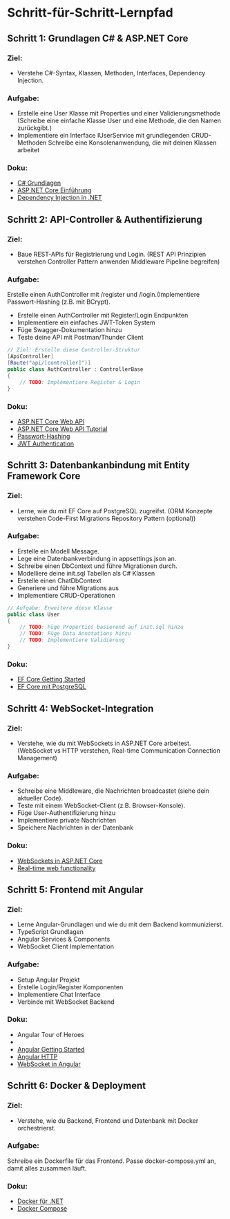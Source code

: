 # Schritt-für-Schritt-Lernpfad
## Schritt 1: Grundlagen C# & ASP.NET Core
### Ziel: 
* Verstehe C#-Syntax, Klassen, Methoden, Interfaces, Dependency Injection.

### Aufgabe: 
* Erstelle eine User Klasse mit Properties und einer Validierungsmethode (Schreibe eine einfache Klasse User und eine Methode, die den Namen zurückgibt.)
* Implementiere ein Interface IUserService mit grundlegenden CRUD-Methoden
Schreibe eine Konsolenanwendung, die mit deinen Klassen arbeitet

### Doku:
* [C# Grundlagen](https://learn.microsoft.com/de-de/dotnet/csharp/tour-of-csharp/)
* [ASP.NET Core Einführung](https://learn.microsoft.com/de-de/aspnet/core/introduction-to-aspnet-core?view=aspnetcore-9.0)
* [Dependency Injection in .NET](https://learn.microsoft.com/de-de/dotnet/core/extensions/dependency-injection)


## Schritt 2: API-Controller & Authentifizierung
### Ziel: 
* Baue REST-APIs für Registrierung und Login. (REST API Prinzipien verstehen Controller Pattern anwenden Middleware Pipeline begreifen)

### Aufgabe:
Erstelle einen AuthController mit /register und /login.(Implementiere Passwort-Hashing (z.B. mit BCrypt).
* Erstelle einen AuthController mit Register/Login Endpunkten
* Implementiere ein einfaches JWT-Token System
* Füge Swagger-Dokumentation hinzu
* Teste deine API mit Postman/Thunder Client

```csharp
// Ziel: Erstelle diese Controller-Struktur
[ApiController]
[Route("api/[controller]")]
public class AuthController : ControllerBase
{
    // TODO: Implementiere Register & Login
}
```
### Doku:
* [ASP.NET Core Web API](https://learn.microsoft.com/de-de/aspnet/core/web-api/?view=aspnetcore-9.0)
* [ASP.NET Core Web API Tutorial](https://learn.microsoft.com/de-de/aspnet/core/tutorials/first-web-api?view=aspnetcore-9.0&tabs=visual-studio)
* [Passwort-Hashing](https://learn.microsoft.com/de-de/aspnet/core/security/data-protection/consumer-apis/password-hashing?view=aspnetcore-9.0)
* [JWT Authentication](https://www.jwt.io/introduction)


## Schritt 3: Datenbankanbindung mit Entity Framework Core
### Ziel: 
* Lerne, wie du mit EF Core auf PostgreSQL zugreifst. (ORM Konzepte verstehen Code-First Migrations
Repository Pattern (optional))

### Aufgabe:
* Erstelle ein Modell Message.
* Lege eine Datenbankverbindung in appsettings.json an.
* Schreibe einen DbContext und führe Migrationen durch.
* Modelliere deine init.sql Tabellen als C# Klassen
* Erstelle einen ChatDbContext
* Generiere und führe Migrations aus
* Implementiere CRUD-Operationen

```csharp
// Aufgabe: Erweitere diese Klasse
public class User
{
    // TODO: Füge Properties basierend auf init.sql hinzu
    // TODO: Füge Data Annotations hinzu
    // TODO: Implementiere Validierung
}
```

### Doku:
* [EF Core Getting Started ](https://learn.microsoft.com/de-de/ef/core/get-started/overview/first-app?tabs=netcore-cli)
* [EF Core mit PostgreSQL](https://www.npgsql.org/efcore/?tabs=onconfiguring)


## Schritt 4: WebSocket-Integration
### Ziel: 
* Verstehe, wie du mit WebSockets in ASP.NET Core arbeitest. (WebSocket vs HTTP verstehen, Real-time Communication
Connection Management)

### Aufgabe:
* Schreibe eine Middleware, die Nachrichten broadcastet (siehe dein aktueller Code).
* Teste mit einem WebSocket-Client (z.B. Browser-Konsole).
* Füge User-Authentifizierung hinzu
* Implementiere private Nachrichten
* Speichere Nachrichten in der Datenbank

### Doku:
* [WebSockets in ASP.NET Core](https://learn.microsoft.com/de-de/aspnet/core/fundamentals/websockets?view=aspnetcore-9.0)
* [Real-time web functionality](https://learn.microsoft.com/de-de/aspnet/signalr/)


## Schritt 5: Frontend mit Angular
### Ziel: 
* Lerne Angular-Grundlagen und wie du mit dem Backend kommunizierst.
* TypeScript Grundlagen
* Angular Services & Components
* WebSocket Client Implementation

### Aufgabe:
* Setup Angular Projekt
* Erstelle Login/Register Komponenten
* Implementiere Chat Interface
* Verbinde mit WebSocket Backend

### Doku:
* Angular Tour of Heroes
* 
* [Angular Getting Started](https://angular.dev/tutorials/learn-angular)
* [Angular HTTP](https://angular.dev/guide/http)
* [WebSocket in Angular](https://developer.mozilla.org/de/docs/Web/API/WebSocket)


## Schritt 6: Docker & Deployment
### Ziel: 
* Verstehe, wie du Backend, Frontend und Datenbank mit Docker orchestrierst.

### Aufgabe:
Schreibe ein Dockerfile für das Frontend.
Passe docker-compose.yml an, damit alles zusammen läuft.

### Doku:
* [Docker für .NET](https://learn.microsoft.com/de-de/dotnet/core/docker/introduction)
* [Docker Compose](https://docs.docker.com/compose/)
